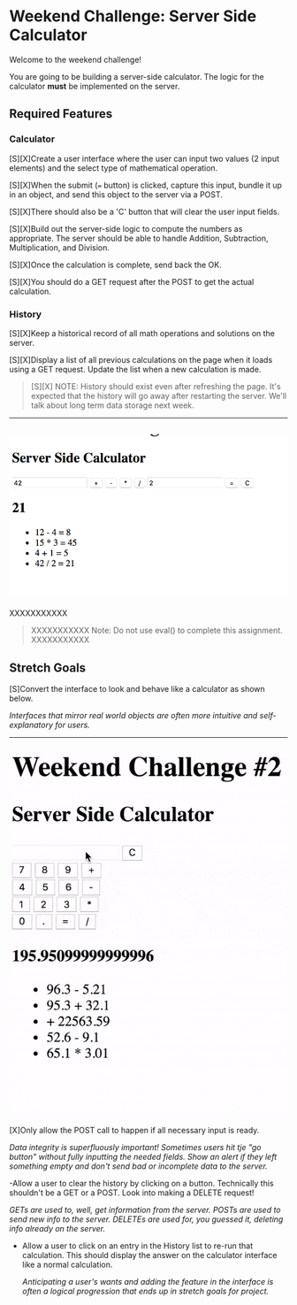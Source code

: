 # Weekend Challenge: Server Side Calculator

Welcome to the weekend challenge!

You are going to be building a server-side calculator. The logic for the calculator **must** be implemented on the server. 

## Required Features

### Calculator

[S][X]Create a user interface where the user can input two values (2 input elements) and the select type of mathematical operation. 

[S][X]When the submit (`=` button) is clicked, capture this input, bundle it up in an object, and send this object to the server via a POST. 

[S][X]There should also be a 'C' button that will clear the user input fields.

[S][X]Build out the server-side logic to compute the numbers as appropriate. 
The server should be able to handle Addition, Subtraction, Multiplication, and Division. 

[S][X]Once the calculation is complete, send back the OK. 

[S][X]You should do a GET request after the POST to get the actual calculation.

### History

[S][X]Keep a historical record of all math operations and solutions on the server. 

[S][X]Display a list of all previous calculations on the page when it loads using a GET request. Update the list when a new calculation is made.

>[S][X] NOTE: History should exist even after refreshing the page. It's expected that the history will go away after restarting the server. We'll talk about long term data storage next week.

---
![base mode interface](images/baseMode.png)
---
  XXXXXXXXXXX
> XXXXXXXXXXX Note: Do not use eval() to complete this assignment.
  XXXXXXXXXXX
## Stretch Goals

[S]Convert the interface to look and behave like a calculator as shown below.

  *Interfaces that mirror real world objects are often more intuitive and self-explanatory for users.*

---
![calculator interface](images/stretchGoal_interface.gif)
---

[X]Only allow the POST call to happen if all necessary input is ready.

  *Data integrity is superfluously important! Sometimes users hit tje "go button" without fully inputting the needed fields. Show an alert if they left something empty and don't send bad or incomplete data to the server.*

-Allow a user to clear the history by clicking on a button. Technically this shouldn't be a GET or a POST. Look into making a DELETE request!

  *GETs are used to, well, get information from the server. POSTs are used to send new info to the server. DELETEs are used for, you guessed it, deleting info already on the server.*

- Allow a user to click on an entry in the History list to re-run that calculation. This should display the answer on the calculator interface like a normal calculation.

  *Anticipating a user's wants and adding the feature in the interface is often a logical progression that ends up in stretch goals for project.*

